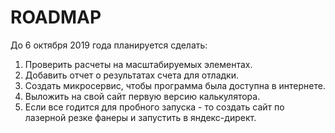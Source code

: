 ROADMAP
=======

До 6 октября 2019 года планируется сделать:

1) Проверить расчеты на масштабируемых элементах.  
2) Добавить отчет о результатах счета для отладки.  
3) Создать микросервис, чтобы программа была доступна в интернете.  
4) Выложить на свой сайт первую версию калькулятора.  
5) Если все годится для пробного запуска - то создать сайт по лазерной резке фанеры и запустить в яндекс-директ.  